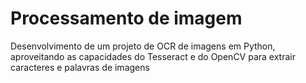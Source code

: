 # Processamento de imagem
 Desenvolvimento de um projeto de OCR de imagens em Python, aproveitando as capacidades do Tesseract e do OpenCV para extrair caracteres e palavras de imagens
